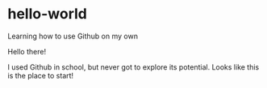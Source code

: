 # hello-world
Learning how to use Github on my own

Hello there!

I used Github in school, but never got to explore its potential. Looks like this is the place to start!
